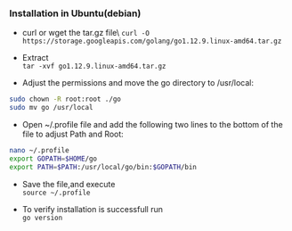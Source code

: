 ### Installation in Ubuntu(debian)

* curl or wget the tar.gz file\ 
``curl -O https://storage.googleapis.com/golang/go1.12.9.linux-amd64.tar.gz``

* Extract\
``tar -xvf go1.12.9.linux-amd64.tar.gz``

* Adjust the permissions and move the go directory to /usr/local:
```bash
sudo chown -R root:root ./go
sudo mv go /usr/local
```

* Open ~/.profile file and add the following two lines to the bottom of the file to adjust Path and Root:

```bash
nano ~/.profile
export GOPATH=$HOME/go
export PATH=$PATH:/usr/local/go/bin:$GOPATH/bin
```
* Save the file,and execute\
``source ~/.profile``

* To verify installation is successfull run\
``go version``